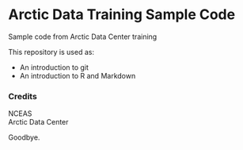 # Arctic Data Training Sample Code
Sample code from Arctic Data Center training

This repository is used as:

* An introduction to git
* An introduction to R and Markdown

### Credits

NCEAS  
Arctic Data Center

Goodbye. <end>